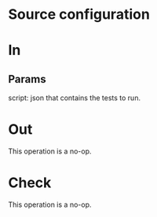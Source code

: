 # Source configuration

# In
## Params
script: json that contains the tests to run.
# Out
This operation is a no-op.
# Check
This operation is a no-op.